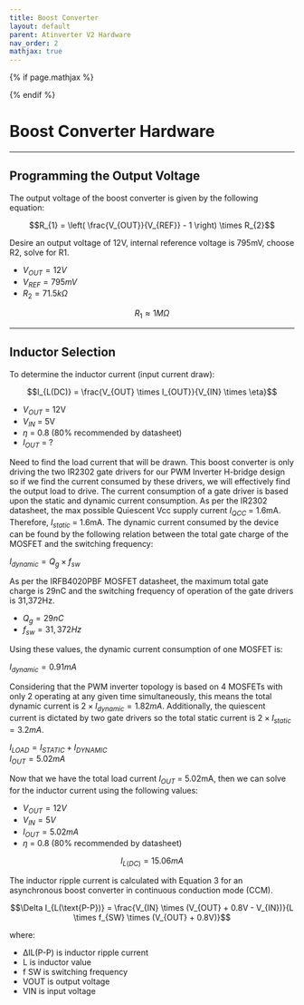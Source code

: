 ```yaml
---
title: Boost Converter
layout: default
parent: Atinverter V2 Hardware
nav_order: 2
mathjax: true
---
```


<!-- To enable math equation formatting -->
{% if page.mathjax %}
  <!-- Polyfill for older browsers (optional) -->
  <script type="text/javascript" async 
    src="https://polyfill.io/v3/polyfill.min.js?features=es6">
  </script>

  <!-- MathJax v3 for LaTeX rendering -->
  <script type="text/javascript" async 
    id="MathJax-script" 
    src="https://cdn.jsdelivr.net/npm/mathjax@3/es5/tex-mml-chtml.js">
  </script>

  <!-- Custom MathJax Configuration -->
  <script type="text/javascript">
    MathJax = {
      tex: {
        inlineMath: [['$', '$'], ['\\(', '\\)']],
        displayMath: [['$$', '$$'], ['\\[', '\\]']],
      }
    };
  </script>
{% endif %}

# **Boost Converter Hardware**
---

## Programming the Output Voltage

The output voltage of the boost converter is given by the following equation:

$$R_{1} = \left( \frac{V_{OUT}}{V_{REF}} - 1 \right) \times R_{2}$$

Desire an output voltage of 12V, internal reference voltage is 795mV, choose R2, solve for R1. 

- $V_{OUT} = 12V$
- $V_{REF} = 795mV$
- $R_{2} = 71.5k\Omega$

$$R_{1} \approx 1M\Omega$$

---

## Inductor Selection

To determine the inductor current (input current draw):

$$I_{L(DC)} = \frac{V_{OUT} \times I_{OUT}}{V_{IN} \times \eta}$$

- $V_{OUT}$ = 12V
- $V_{IN}$ = 5V
- $\eta$ = 0.8 (80% recommended by datasheet)
- $I_{OUT}$ = ?

Need to find the load current that will be drawn. This boost converter is only driving the two IR2302 gate drivers for our PWM Inverter H-bridge design so if we find the current consumed by these drivers, we will effectively find the output load to drive. The current consumption of a gate driver is based upon the static and dynamic current consumption. As per the IR2302 datasheet, the max possible Quiescent Vcc supply current $I_{QCC}$ = 1.6mA. Therefore, $I_{static}$ = 1.6mA. The dynamic current consumed by the device can be found by the following relation between the total gate charge of the MOSFET and the switching frequency:

$I_{dynamic}​ = Q_{g} ​× f_{sw}$

As per the IRFB4020PBF MOSFET datasheet, the maximum total gate charge is 29nC and the switching frequency of operation of the gate drivers is 31,372Hz.
- $Q_{g} = 29nC$
- $f_{sw} = 31,372Hz$

Using these values, the dynamic current consumption of one MOSFET is:

$I_{dynamic}​ = 0.91mA$

Considering that the PWM inverter topology is based on 4 MOSFETs with only 2 operating at any given time simultaneously, this means the total dynamic current is $2 \times I_{dynamic}​ = 1.82mA$. Additionally, the quiescent current is dictated by two gate drivers so the total static current is $2 \times I_{static}​ = 3.2mA$.

$I_{LOAD}​ = I_{STATIC} ​+ I_{DYNAMIC}$<br>
$I_{OUT}​ = 5.02mA$

Now that we have the total load current $I_{OUT}$ = 5.02mA, then we can solve for the inductor current using the following values:

- $V_{OUT} = 12V$
- $V_{IN} = 5V$
- $I_{OUT} = 5.02mA$
- $\eta$ = 0.8 (80% recommended by datasheet)

$$I_{L(DC)} = 15.06mA$$

The inductor ripple current is calculated with Equation 3 for an asynchronous boost converter in continuous conduction mode (CCM).

$$\Delta I_{L(\text{P-P})} = \frac{V_{IN} \times (V_{OUT} + 0.8V - V_{IN})}{L \times f_{SW} \times (V_{OUT} + 0.8V)}$$

where:
- ΔIL(P-P) is inductor ripple current 
- L is inductor value 
- f SW is switching frequency 
- VOUT is output voltage 
- VIN is input voltage


